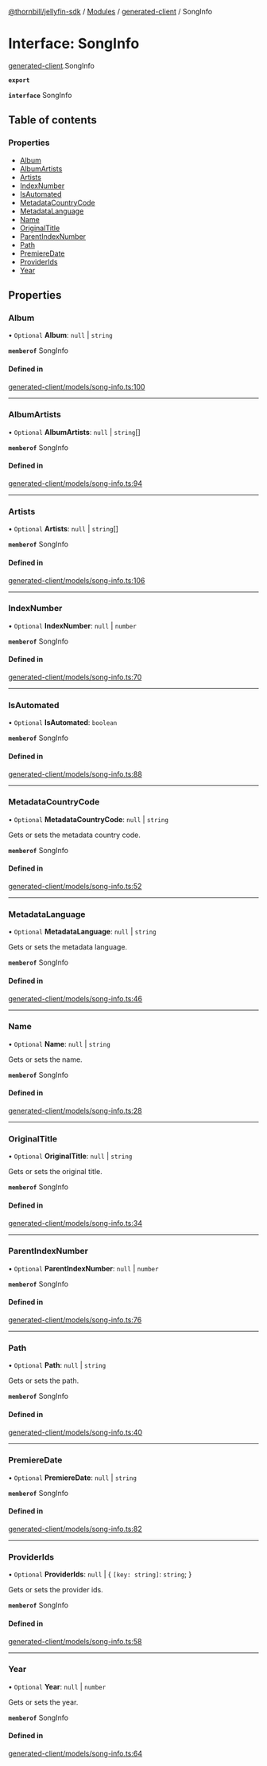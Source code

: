 [@thornbill/jellyfin-sdk](../README.md) / [Modules](../modules.md) / [generated-client](../modules/generated_client.md) / SongInfo

# Interface: SongInfo

[generated-client](../modules/generated_client.md).SongInfo

**`export`**

**`interface`** SongInfo

## Table of contents

### Properties

- [Album](generated_client.SongInfo.md#album)
- [AlbumArtists](generated_client.SongInfo.md#albumartists)
- [Artists](generated_client.SongInfo.md#artists)
- [IndexNumber](generated_client.SongInfo.md#indexnumber)
- [IsAutomated](generated_client.SongInfo.md#isautomated)
- [MetadataCountryCode](generated_client.SongInfo.md#metadatacountrycode)
- [MetadataLanguage](generated_client.SongInfo.md#metadatalanguage)
- [Name](generated_client.SongInfo.md#name)
- [OriginalTitle](generated_client.SongInfo.md#originaltitle)
- [ParentIndexNumber](generated_client.SongInfo.md#parentindexnumber)
- [Path](generated_client.SongInfo.md#path)
- [PremiereDate](generated_client.SongInfo.md#premieredate)
- [ProviderIds](generated_client.SongInfo.md#providerids)
- [Year](generated_client.SongInfo.md#year)

## Properties

### Album

• `Optional` **Album**: ``null`` \| `string`

**`memberof`** SongInfo

#### Defined in

[generated-client/models/song-info.ts:100](https://github.com/jellyfin/jellyfin-sdk-typescript/blob/fa599ae/src/generated-client/models/song-info.ts#L100)

___

### AlbumArtists

• `Optional` **AlbumArtists**: ``null`` \| `string`[]

**`memberof`** SongInfo

#### Defined in

[generated-client/models/song-info.ts:94](https://github.com/jellyfin/jellyfin-sdk-typescript/blob/fa599ae/src/generated-client/models/song-info.ts#L94)

___

### Artists

• `Optional` **Artists**: ``null`` \| `string`[]

**`memberof`** SongInfo

#### Defined in

[generated-client/models/song-info.ts:106](https://github.com/jellyfin/jellyfin-sdk-typescript/blob/fa599ae/src/generated-client/models/song-info.ts#L106)

___

### IndexNumber

• `Optional` **IndexNumber**: ``null`` \| `number`

**`memberof`** SongInfo

#### Defined in

[generated-client/models/song-info.ts:70](https://github.com/jellyfin/jellyfin-sdk-typescript/blob/fa599ae/src/generated-client/models/song-info.ts#L70)

___

### IsAutomated

• `Optional` **IsAutomated**: `boolean`

**`memberof`** SongInfo

#### Defined in

[generated-client/models/song-info.ts:88](https://github.com/jellyfin/jellyfin-sdk-typescript/blob/fa599ae/src/generated-client/models/song-info.ts#L88)

___

### MetadataCountryCode

• `Optional` **MetadataCountryCode**: ``null`` \| `string`

Gets or sets the metadata country code.

**`memberof`** SongInfo

#### Defined in

[generated-client/models/song-info.ts:52](https://github.com/jellyfin/jellyfin-sdk-typescript/blob/fa599ae/src/generated-client/models/song-info.ts#L52)

___

### MetadataLanguage

• `Optional` **MetadataLanguage**: ``null`` \| `string`

Gets or sets the metadata language.

**`memberof`** SongInfo

#### Defined in

[generated-client/models/song-info.ts:46](https://github.com/jellyfin/jellyfin-sdk-typescript/blob/fa599ae/src/generated-client/models/song-info.ts#L46)

___

### Name

• `Optional` **Name**: ``null`` \| `string`

Gets or sets the name.

**`memberof`** SongInfo

#### Defined in

[generated-client/models/song-info.ts:28](https://github.com/jellyfin/jellyfin-sdk-typescript/blob/fa599ae/src/generated-client/models/song-info.ts#L28)

___

### OriginalTitle

• `Optional` **OriginalTitle**: ``null`` \| `string`

Gets or sets the original title.

**`memberof`** SongInfo

#### Defined in

[generated-client/models/song-info.ts:34](https://github.com/jellyfin/jellyfin-sdk-typescript/blob/fa599ae/src/generated-client/models/song-info.ts#L34)

___

### ParentIndexNumber

• `Optional` **ParentIndexNumber**: ``null`` \| `number`

**`memberof`** SongInfo

#### Defined in

[generated-client/models/song-info.ts:76](https://github.com/jellyfin/jellyfin-sdk-typescript/blob/fa599ae/src/generated-client/models/song-info.ts#L76)

___

### Path

• `Optional` **Path**: ``null`` \| `string`

Gets or sets the path.

**`memberof`** SongInfo

#### Defined in

[generated-client/models/song-info.ts:40](https://github.com/jellyfin/jellyfin-sdk-typescript/blob/fa599ae/src/generated-client/models/song-info.ts#L40)

___

### PremiereDate

• `Optional` **PremiereDate**: ``null`` \| `string`

**`memberof`** SongInfo

#### Defined in

[generated-client/models/song-info.ts:82](https://github.com/jellyfin/jellyfin-sdk-typescript/blob/fa599ae/src/generated-client/models/song-info.ts#L82)

___

### ProviderIds

• `Optional` **ProviderIds**: ``null`` \| { `[key: string]`: `string`;  }

Gets or sets the provider ids.

**`memberof`** SongInfo

#### Defined in

[generated-client/models/song-info.ts:58](https://github.com/jellyfin/jellyfin-sdk-typescript/blob/fa599ae/src/generated-client/models/song-info.ts#L58)

___

### Year

• `Optional` **Year**: ``null`` \| `number`

Gets or sets the year.

**`memberof`** SongInfo

#### Defined in

[generated-client/models/song-info.ts:64](https://github.com/jellyfin/jellyfin-sdk-typescript/blob/fa599ae/src/generated-client/models/song-info.ts#L64)
